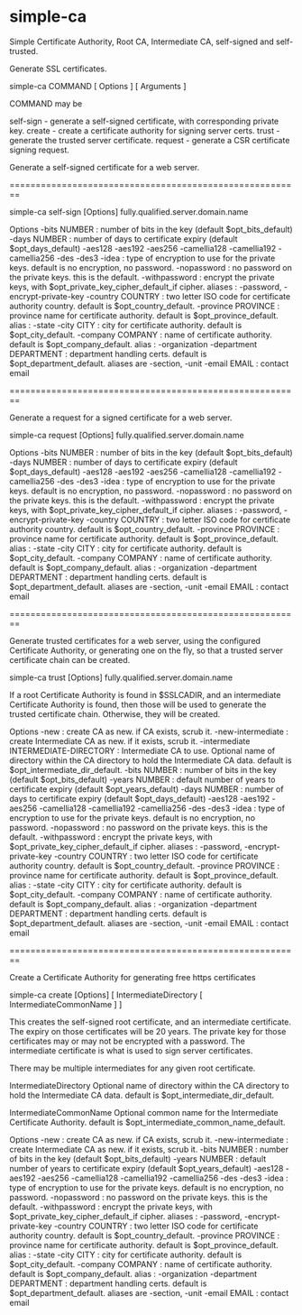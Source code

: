 # simple-ca
Simple Certificate Authority, Root CA, Intermediate CA, self-signed and self-trusted.

Generate SSL certificates.

simple-ca COMMAND [ Options ] [ Arguments ]

COMMAND may be

  self-sign - generate a self-signed certificate, with corresponding private key.
  create - create a certificate authority for signing server certs.
  trust - generate the trusted server certificate.
  request - generate a CSR certificate signing request.

Generate a self-signed certificate for a web server.

========================================================

simple-ca self-sign [Options] fully.qualified.server.domain.name

Options
  -bits NUMBER : number of bits in the key (default $opt_bits_default)
  -days NUMBER : number of days to certificate expiry (default $opt_days_default)
  -aes128 -aes192 -aes256 -camellia128 -camellia192 -camellia256
      -des -des3 -idea : type of encryption to use for the private keys.
      default is no encryption, no password.
  -nopassword : no password on the private keys.  this is the default.
  -withpassword : encrypt the private keys, with $opt_private_key_cipher_default_if cipher.
      aliases : -password, -encrypt-private-key
  -country COUNTRY : two letter ISO code for certificate authority country.
      default is $opt_country_default.
  -province PROVINCE : province name for certificate authority.
      default is $opt_province_default.
      alias : -state
  -city CITY : city for certificate authority.
      default is $opt_city_default.
  -company COMPANY : name of certificate authority.
      default is $opt_company_default.
      alias : -organization
  -department DEPARTMENT : department handling certs.
      default is $opt_department_default.
      aliases are -section, -unit
  -email EMAIL : contact email

========================================================

Generate a request for a signed certificate for a web server.

simple-ca request [Options] fully.qualified.server.domain.name

Options
  -bits NUMBER : number of bits in the key (default $opt_bits_default)
  -days NUMBER : number of days to certificate expiry (default $opt_days_default)
  -aes128 -aes192 -aes256 -camellia128 -camellia192 -camellia256
      -des -des3 -idea : type of encryption to use for the private keys.
      default is no encryption, no password.
  -nopassword : no password on the private keys.  this is the default.
  -withpassword : encrypt the private keys, with $opt_private_key_cipher_default_if cipher.
      aliases : -password, -encrypt-private-key
  -country COUNTRY : two letter ISO code for certificate authority country.
      default is $opt_country_default.
  -province PROVINCE : province name for certificate authority.
      default is $opt_province_default.
      alias : -state
  -city CITY : city for certificate authority.
      default is $opt_city_default.
  -company COMPANY : name of certificate authority.
      default is $opt_company_default.
      alias : -organization
  -department DEPARTMENT : department handling certs.
      default is $opt_department_default.
      aliases are -section, -unit
  -email EMAIL : contact email

========================================================

Generate trusted certificates for a web server, using the configured
Certificate Authority, or generating one on the fly, so that a trusted
server certificate chain can be created.

simple-ca trust [Options] fully.qualified.server.domain.name

If a root Certificate Authority is found in $SSLCADIR, and an
intermediate Certificate Authority is found, then those will be
used to generate the trusted certificate chain.  Otherwise, they
will be created.

Options
  -new : create CA as new.  if CA exists, scrub it.
  -new-intermediate : create Intermediate CA as new.  if it exists, scrub it.
  -intermediate INTERMEDIATE-DIRECTORY : Intermediate CA to use.
    Optional name of directory within the CA directory to hold
    the Intermediate CA data.  default is $opt_intermediate_dir_default.
  -bits NUMBER : number of bits in the key (default $opt_bits_default)
  -years NUMBER : default number of years to certificate
      expiry (default $opt_years_default)
  -days NUMBER : number of days to certificate expiry (default $opt_days_default)
  -aes128 -aes192 -aes256 -camellia128 -camellia192 -camellia256
      -des -des3 -idea : type of encryption to use for the private keys.
      default is no encryption, no password.
  -nopassword : no password on the private keys.  this is the default.
  -withpassword : encrypt the private keys, with $opt_private_key_cipher_default_if cipher.
      aliases : -password, -encrypt-private-key
  -country COUNTRY : two letter ISO code for certificate authority country.
      default is $opt_country_default.
  -province PROVINCE : province name for certificate authority.
      default is $opt_province_default.
      alias : -state
  -city CITY : city for certificate authority.
      default is $opt_city_default.
  -company COMPANY : name of certificate authority.
      default is $opt_company_default.
      alias : -organization
  -department DEPARTMENT : department handling certs.
      default is $opt_department_default.
      aliases are -section, -unit
  -email EMAIL : contact email

========================================================

Create a Certificate Authority for generating free https certificates

simple-ca create [Options] [ IntermediateDirectory [ IntermediateCommonName ] ]

This creates the self-signed root certificate, and an intermediate
certificate.  The expiry on those certificates will be 20 years.
The private key for those certificates may or may not be encrypted
with a password.  The intermediate certificate is what is used
to sign server certificates.

There may be multiple intermediates for any given root certificate.

IntermediateDirectory
  Optional name of directory within the CA directory to hold
  the Intermediate CA data.  default is $opt_intermediate_dir_default.

IntermediateCommonName
  Optional common name for the Intermediate Certificate Authority.
  default is $opt_intermediate_common_name_default.

Options
  -new : create CA as new.  if CA exists, scrub it.
  -new-intermediate : create Intermediate CA as new.  if it exists, scrub it.
  -bits NUMBER : number of bits in the key (default $opt_bits_default)
  -years NUMBER : default number of years to certificate
      expiry (default $opt_years_default)
  -aes128 -aes192 -aes256 -camellia128 -camellia192 -camellia256
      -des -des3 -idea : type of encryption to use for the private keys.
      default is no encryption, no password.
  -nopassword : no password on the private keys.  this is the default.
  -withpassword : encrypt the private keys, with $opt_private_key_cipher_default_if cipher.
      aliases : -password, -encrypt-private-key
  -country COUNTRY : two letter ISO code for certificate authority country.
      default is $opt_country_default.
  -province PROVINCE : province name for certificate authority.
      default is $opt_province_default.
      alias : -state
  -city CITY : city for certificate authority.
      default is $opt_city_default.
  -company COMPANY : name of certificate authority.
      default is $opt_company_default.
      alias : -organization
  -department DEPARTMENT : department handling certs.
      default is $opt_department_default.
      aliases are -section, -unit
  -email EMAIL : contact email

